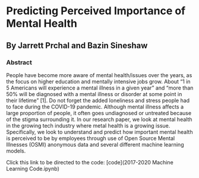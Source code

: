 # Predicting Perceived Importance of Mental Health
## By Jarrett Prchal and Bazin Sineshaw

### Abstract 
People have become more aware of mental health/issues over the years, as the focus on higher education and mentally intensive jobs grow. About “1 in 5 Americans will experience a mental illness in a given year” and “more than 50% will be diagnosed with a mental illness or disorder at some point in their lifetime” [1]. Do not forget the added loneliness and stress people had to face during the COVID-19 pandemic. Although mental illness affects a large proportion of people, it often goes undiagnosed or untreated because of the stigma surrounding it. 
In our research paper, we look at mental health in the growing tech industry where metal health is a growing issue. Specifically, we look to understand and predict how important mental health is perceived to be by employees through use of Open Source Mental Illnesses (OSMI) anonymous data and several different machine learning models. 

Click this link to be directed to the code: [code](2017-2020 Machine Learning Code.ipynb)
